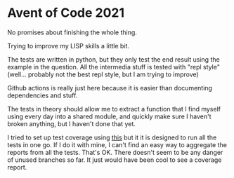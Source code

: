 # Avent of Code 2021

No promises about finishing the whole thing.

Trying to improve my LISP skills a little bit.

The tests are written in python, but they only test the end result using the
example in the question.  All the intermedia stuff is tested with "repl style"
(well... probably not the best repl style, but I am trying to improve)

Github actions is really just here because it is easier than documenting
dependencies and stuff.

The tests in theory should allow me to extract a function that I find myself
using every day into a shared module, and quickly make sure I haven't broken
anything, but I haven't done that yet.

I tried to set up test coverage using
[this](https://docs.racket-lang.org/cover/basics.html) but it it is designed
to run all the tests in one go. If I do it with mine, I can't find an easy way
to aggregate the reports from all the tests. That's OK. There doesn't seem to
be any danger of unused branches so far. It just would have been cool to see a
coverage report.
